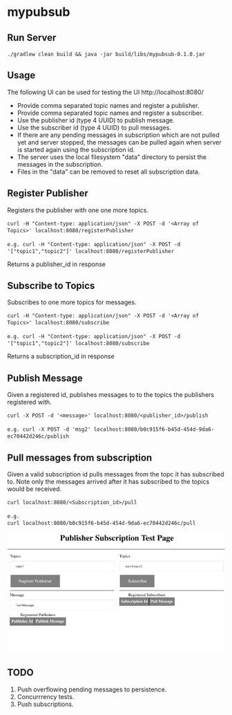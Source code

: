 # mypubsub

## Run Server 

```
./gradlew clean build && java -jar build/libs/mypubsub-0.1.0.jar
```

## Usage
The following UI can be used for testing the UI
http://localhost:8080/

* Provide comma separated topic names and register a publisher.
* Provide comma separated topic names and register a subscriber.
* Use the publisher id (type 4 UUID) to publish  message.
* Use the subscriber id (type 4 UUID) to pull messages.
* If there are any pending messages in subscription which are not pulled yet and server stopped,
  the messages can be pulled again when server is started again using the subscription id.
* The server uses the local filesystem "data" directory to persist the messages in the subscription.
* Files in the "data" can be removed to reset all subscription data.

## Register Publisher
Registers the publisher with one one more topics.

```
curl -H "Content-type: application/json" -X POST -d '<Array of Topics>' localhost:8080/registerPublisher

e.g. curl -H "Content-type: application/json" -X POST -d '["topic1","topic2"]' localhost:8080/registerPublisher
```

Returns a publisher_id in response

## Subscribe to Topics
Subscribes to one more topics for messages.

```
curl -H "Content-type: application/json" -X POST -d '<Array of Topics>' localhost:8080/subscribe

e.g. curl -H "Content-type: application/json" -X POST -d '["topic1","topic2"]' localhost:8080/subscribe
```
Returns a subscription_id in response


## Publish Message

Given a registered id, publishes messages to to the topics the publishers registered with.
```
curl -X POST -d '<message>' localhost:8080/<publisher_id>/publish

e.g. curl -X POST -d 'msg2' localhost:8080/b0c915f6-b45d-454d-9da6-ec70442d246c/publish
```

## Pull messages from subscription 
Given a valid subscription id pulls messages from the topc it has subscribed to.
Note only the messages arrived after it has subscribed to the topics would be received.

```
curl localhost:8080/<Subscription_id>/pull

e.g. 
curl localhost:8080/b0c915f6-b45d-454d-9da6-ec70442d246c/pull
```

![](Demo.gif)

## TODO
1. Push overflowing pending messages to persistence.
2. Concurrrency tests.
3. Push subscriptions.
 